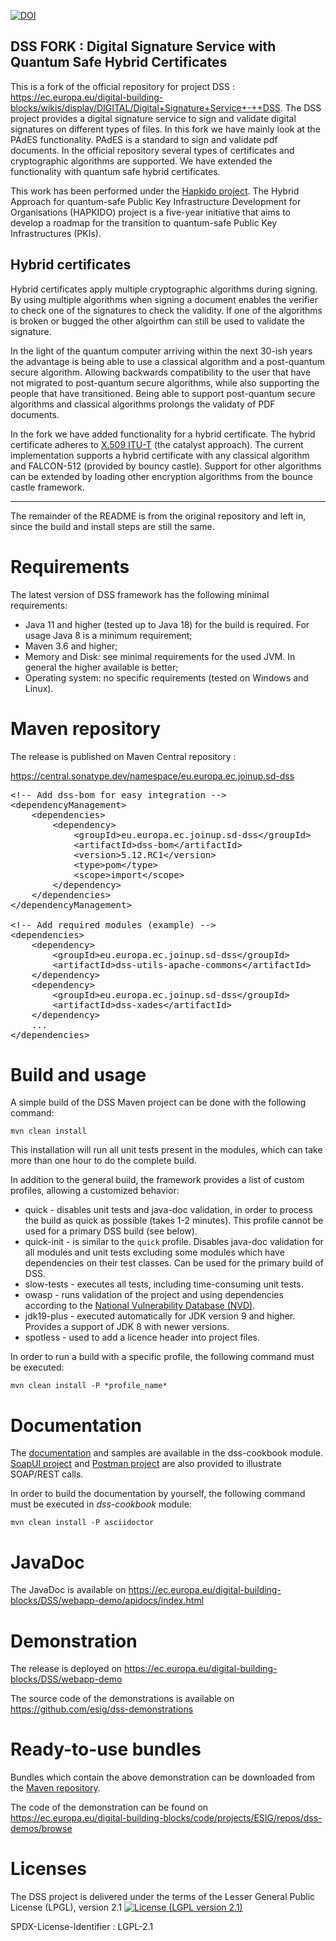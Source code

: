 [![DOI](https://zenodo.org/badge/DOI/10.5281/zenodo.10684270.svg)](https://doi.org/10.5281/zenodo.10684270)

## DSS FORK : Digital Signature Service with Quantum Safe Hybrid Certificates

This is a fork of the official repository for project DSS : https://ec.europa.eu/digital-building-blocks/wikis/display/DIGITAL/Digital+Signature+Service+-++DSS. The DSS project provides a digital signature service to sign and validate digital signatures on different types of files. In this fork we have mainly look at the PAdES functionality. PAdES is a standard to sign and validate pdf documents. In the official repository several types of certificates and cryptographic algorithms are supported. We have extended the functionality with quantum safe hybrid certificates.

This work has been performed under the [Hapkido project](https://hapkido.tno.nl/). The Hybrid Approach for quantum-safe Public Key Infrastructure Development for Organisations (HAPKIDO) project is a five-year initiative that aims to develop a roadmap for the transition to quantum-safe Public Key Infrastructures (PKIs).


## Hybrid certificates
Hybrid certificates apply multiple cryptographic algorithms during signing. By using multiple algorithms when signing a document enables the verifier to check one of the signatures to check the validity. If one of the algorithms is broken or bugged the other algoirthm can still be used to validate the signature. 

In the light of the quantum computer arriving within the next 30-ish years the advantage is being able to use a classical algorithm and a post-quantum secure algorithm. Allowing backwards compatibility to the user that have not migrated to post-quantum secure algorithms, while also supporting the people that have transitioned. Being able to support post-quantum secure algorithms and classical algorithms prolongs the validaty of PDF documents. 

In the fork we have added functionality for a hybrid certificate. The hybrid certificate adheres to [X.509 ITU-T](https://www.itu.int/rec/T-REC-X.509-201910-I) (the catalyst approach). The current implementation supports a hybrid certificate with any classical algorithm and FALCON-512 (provided by bouncy castle). Support for other algorithms can be extended by loading other encryption algorithms from the bounce castle framework.


____

The remainder of the README is from the original repository and left in, since the build and install steps are still the same.


# Requirements

The latest version of DSS framework has the following minimal requirements:

 * Java 11 and higher (tested up to Java 18) for the build is required. For usage Java 8 is a minimum requirement;
 * Maven 3.6 and higher;
 * Memory and Disk: see minimal requirements for the used JVM. In general the higher available is better;
 * Operating system: no specific requirements (tested on Windows and Linux).

# Maven repository

The release is published on Maven Central repository : 

https://central.sonatype.dev/namespace/eu.europa.ec.joinup.sd-dss

<pre>
&lt;!-- Add dss-bom for easy integration --&gt;
&lt;dependencyManagement&gt;
    &lt;dependencies&gt;
        &lt;dependency&gt;
            &lt;groupId&gt;eu.europa.ec.joinup.sd-dss&lt;/groupId&gt;
            &lt;artifactId&gt;dss-bom&lt;/artifactId&gt;
            &lt;version&gt;5.12.RC1&lt;/version&gt;
            &lt;type&gt;pom&lt;/type&gt;
            &lt;scope&gt;import&lt;/scope&gt;
        &lt;/dependency&gt;
    &lt;/dependencies&gt;
&lt;/dependencyManagement&gt;

&lt;!-- Add required modules (example) --&gt;
&lt;dependencies&gt;
    &lt;dependency&gt;
        &lt;groupId&gt;eu.europa.ec.joinup.sd-dss&lt;/groupId&gt;
        &lt;artifactId&gt;dss-utils-apache-commons&lt;/artifactId&gt;
    &lt;/dependency&gt;
    &lt;dependency&gt;
        &lt;groupId&gt;eu.europa.ec.joinup.sd-dss&lt;/groupId&gt;
        &lt;artifactId&gt;dss-xades&lt;/artifactId&gt;
    &lt;/dependency&gt;
    ...
&lt;/dependencies&gt;
</pre>

# Build and usage

A simple build of the DSS Maven project can be done with the following command:

```
mvn clean install
```

This installation will run all unit tests present in the modules, which can take more than one hour to do the complete build.

In addition to the general build, the framework provides a list of custom profiles, allowing a customized behavior:

 * quick - disables unit tests and java-doc validation, in order to process the build as quick as possible (takes 1-2 minutes). This profile cannot be used for a primary DSS build (see below).
 * quick-init - is similar to the `quick` profile. Disables java-doc validation for all modules and unit tests excluding some modules which have dependencies on their test classes. Can be used for the primary build of DSS.
 * slow-tests - executes all tests, including time-consuming unit tests.
 * owasp - runs validation of the project and using dependencies according to the [National Vulnerability Database (NVD)](https://nvd.nist.gov).
 * jdk19-plus - executed automatically for JDK version 9 and higher. Provides a support of JDK 8 with newer versions.
 * spotless - used to add a licence header into project files.
 
In order to run a build with a specific profile, the following command must be executed:

```
mvn clean install -P *profile_name*
```

# Documentation

The [documentation](dss-cookbook/src/main/asciidoc/dss-documentation.adoc) and samples are available in the dss-cookbook module. [SoapUI project](dss-cookbook/src/main/soapui) and [Postman project](dss-cookbook/src/main/postman) are also provided to illustrate SOAP/REST calls.

In order to build the documentation by yourself, the following command must be executed in *dss-cookbook* module:

```
mvn clean install -P asciidoctor
```

# JavaDoc

The JavaDoc is available on https://ec.europa.eu/digital-building-blocks/DSS/webapp-demo/apidocs/index.html

# Demonstration

The release is deployed on https://ec.europa.eu/digital-building-blocks/DSS/webapp-demo

The source code of the demonstrations is available on https://github.com/esig/dss-demonstrations

# Ready-to-use bundles

Bundles which contain the above demonstration can be downloaded from the [Maven repository](https://ec.europa.eu/digital-building-blocks/artifact/service/rest/repository/browse/esignaturedss/eu/europa/ec/joinup/sd-dss/dss-demo-bundle/).

The code of the demonstration can be found on https://ec.europa.eu/digital-building-blocks/code/projects/ESIG/repos/dss-demos/browse

# Licenses

The DSS project is delivered under the terms of the Lesser General Public License (LPGL), version 2.1 [![License (LGPL version 2.1)](https://img.shields.io/badge/license-GNU%20LGPL%20version%202.1-blue.svg?style=flat-square)](https://opensource.org/licenses/LGPL-2.1)

SPDX-License-Identifier : LGPL-2.1
